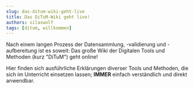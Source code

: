 ```yaml
---
slug: das-ditum-wiki-geht-live
title: Das DiTuM-Wiki geht live!
authors: silaswolf
tags: [ditum, willkommen]
---
```


Nach einem langen Prozess der Datensammlung, -validierung und -aufbereitung ist es soweit: Das große Wiki der Digitalen Tools und Methoden (kurz "DiTuM") geht online!

Hier finden sich ausführliche Erklärungen diverser Tools und Methoden, die sich im Unterricht einsetzen lassen; **IMMER** einfach verständlich und direkt anwendbar.
